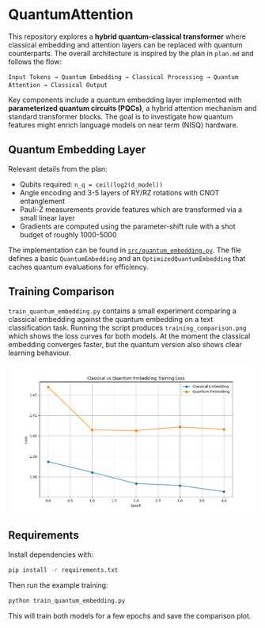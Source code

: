 # QuantumAttention

This repository explores a **hybrid quantum\-classical transformer** where classical embedding and attention layers can be replaced with quantum counterparts. The overall architecture is inspired by the plan in `plan.md` and follows the flow:

```
Input Tokens → Quantum Embedding → Classical Processing → Quantum Attention → Classical Output
```

Key components include a quantum embedding layer implemented with **parameterized quantum circuits (PQCs)**, a hybrid attention mechanism and standard transformer blocks. The goal is to investigate how quantum features might enrich language models on near term (NISQ) hardware.

## Quantum Embedding Layer

Relevant details from the plan:

- Qubits required: `n_q = ceil(log2(d_model))`
- Angle encoding and 3\-5 layers of RY/RZ rotations with CNOT entanglement
- Pauli\-Z measurements provide features which are transformed via a small linear layer
- Gradients are computed using the parameter\-shift rule with a shot budget of roughly 1000\-5000

The implementation can be found in [`src/quantum_embedding.py`](src/quantum_embedding.py). The file defines a basic `QuantumEmbedding` and an `OptimizedQuantumEmbedding` that caches quantum evaluations for efficiency.

## Training Comparison

`train_quantum_embedding.py` contains a small experiment comparing a classical embedding against the quantum embedding on a text classification task. Running the script produces `training_comparison.png` which shows the loss curves for both models. At the moment the classical embedding converges faster, but the quantum version also shows clear learning behaviour.

![Training comparison](training_comparison.png)

## Requirements

Install dependencies with:

```bash
pip install -r requirements.txt
```

Then run the example training:

```bash
python train_quantum_embedding.py
```

This will train both models for a few epochs and save the comparison plot.
